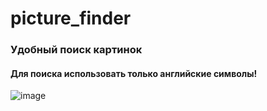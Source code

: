 # picture_finder
### Удобный поиск картинок
#### Для поиска использовать только английские символы! 

![image](https://user-images.githubusercontent.com/50238538/88453231-c0d28280-ce6d-11ea-8a81-dcf89da019f6.png)
